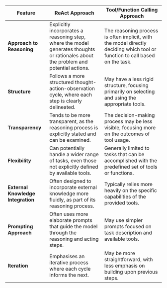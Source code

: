 | Feature                     | ReAct Approach                                                                 | Tool/Function Calling Approach                                                |
|-----------------------------|--------------------------------------------------------------------------------|-------------------------------------------------------------------------------|
| **Approach to Reasoning**    | Explicitly incorporates a reasoning step, where the model generates thoughts or rationales about the problem and potential actions. | The reasoning process is often implicit, with the model directly deciding which tool or function to call based on the task. |
| **Structure**                | Follows a more structured thought-action-observation cycle, where each step is clearly delineated. | May have a less rigid structure, focusing primarily on selecting and using the appropriate tools. |
| **Transparency**             | Tends to be more transparent, as the reasoning process is explicitly stated and can be examined. | The decision-making process may be less visible, focusing more on the outcomes of tool usage. |
| **Flexibility**              | Can potentially handle a wider range of tasks, even those not explicitly defined by available tools. | Generally limited to tasks that can be accomplished with the predefined set of tools or functions. |
| **External Knowledge Integration** | Often designed to incorporate external knowledge more fluidly, as part of its reasoning process. | Typically relies more heavily on the specific capabilities of the provided tools. |
| **Prompting Approach**       | Often uses more elaborate prompts that guide the model through the reasoning and acting steps. | May use simpler prompts focused on task description and available tools. |
| **Iteration**                | Emphasises an iterative process where each cycle informs the next.            | May be more straightforward, with less emphasis on building upon previous steps. |